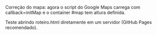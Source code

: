 Correção do mapa: agora o script do Google Maps carrega com callback=initMap e o container #map tem altura definida.

Teste abrindo roteiro.html diretamente em um servidor (GitHub Pages recomendado).